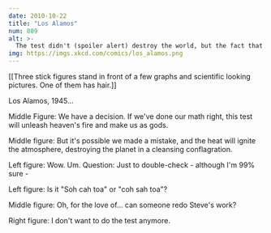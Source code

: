 ```yaml
---
date: 2010-10-22
title: "Los Alamos"
num: 809
alt: >-
  The test didn't (spoiler alert) destroy the world, but the fact that they were even doing those calculations makes theirs the coolest jobs ever.
img: https://imgs.xkcd.com/comics/los_alamos.png
---
```

[[Three stick figures stand in front of a few graphs and scientific looking pictures. One of them has hair.]]

Los Alamos, 1945...

Middle Figure: We have a decision. If we've done our math right, this test will unleash heaven's fire and make us as gods.

Middle figure: But it's possible we made a mistake, and the heat will ignite the atmosphere, destroying the planet in a cleansing conflagration.

Left figure: Wow. Um. Question: Just to double-check - although I'm 99% sure -

Left figure: Is it "Soh cah toa" or "coh sah toa"?

Middle figure: Oh, for the love of... can someone redo Steve's work?

Right figure: I don't want to do the test anymore.

